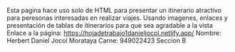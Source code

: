 Esta pagina hace uso solo de HTML para presentar un itinerario atractivo para peresonas interesadas en realizar viajes.
Usando imagenes, enlaces y presentación de tablas de itinerarios para que sea agradable a la vista
Enlace a la página: https://hojadetrabajo1danieljocol.netlify.app/
Nombre: Herbert Daniel Jocol Morataya Carne: 949022423 Seccion B

